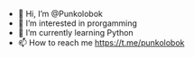 - 👋 Hi, I’m @Punkolobok
- 👀 I’m interested in prorgamming
- 🌱 I’m currently learning Python
- 📫 How to reach me https://t.me/punkolobok

<!---
Punkolobok/Punkolobok is a ✨ special ✨ repository because its `README.md` (this file) appears on your GitHub profile.
You can click the Preview link to take a look at your changes.
--->

